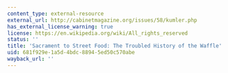 ```yaml
---
content_type: external-resource
external_url: http://cabinetmagazine.org/issues/58/kumler.php
has_external_license_warning: true
license: https://en.wikipedia.org/wiki/All_rights_reserved
status: ''
title: 'Sacrament to Street Food: The Troubled History of the Waffle'
uid: 681f929e-1a5d-4bdc-8894-5ed50c570abe
wayback_url: ''
---
```

